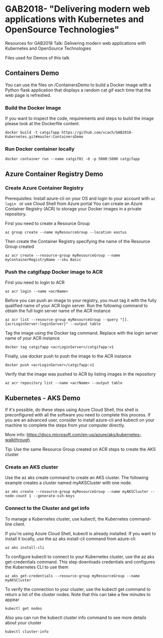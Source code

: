 # GAB2018- "Delivering modern web applications with Kubernetes and OpenSource Technologies"

Resources for GAB2018 Talk: Delivering modern web applications with Kubernetes and OpenSource Technologies

Files used for Demos of this talk

## Containers Demo

You can use the files on /ContainersDemo to build a Docker image with a Python flask application that displays a random cat gif each time that the web page is refreshed.

### Build the Docker Image

If you want to inspect the code, requirements and steps to build the image please look at the Dockerfile content.

``` docker build -t catgifapp https://github.com/vcach/GAB2018-Kubernetes.git#master:ContainersDemo ```

### Run Docker container locally

``` docker container run --name catgif01 -d -p 5000:5000 catgifapp ```

## Azure Container Registry Demo

### Create Azure Container Registry

Prerequisites: Install azure-cli on your OS and login to your account with ```az login ``` or use Cloud Shell from Azure portal
You can create an Azure Container Registry (ACR) to storage your Docker images in a private repository.

First you need to create a Resource Group

```az group create --name myResourceGroup --location eastus ```

Then create the Container Registry specifying the name of the Resource Group created

``` az acr create --resource-group myResourceGroup --name myContainerRegistryName --sku Basic ```

### Push the catgifapp Docker image to ACR

First you need to login to ACR 

``` az acr login --name <acrName> ```

Before you can push an image to your registry, you must tag it with the fully qualified name of your ACR login server. Run the following command to obtain the full login server name of the ACR instance

``` az acr list --resource-group myResourceGroup --query "[].{acrLoginServer:loginServer}" --output table ```

Tag the image using the Docker tag command. Replace <acrLoginServer> with the login server name of your ACR instance

``` docker tag catgifapp <acrLoginServer>/catgifapp:v1 ```

Finally, use docker push to push the image to the ACR instance

``` docker push <acrLoginServer>/catgifapp:v1 ```

Verify that the image was pushed to ACR by listing images in the repository

```az acr repository list --name <acrName> --output table ```

## Kubernetes - AKS Demo

If it's possible, do these steps using Azure Cloud Shell, this shell is preconfigured with all the software you need to complete this process. If you are an advanced user, consider to install azure-cli and kubectl on your machine to complete the steps from your computer directly.

More info: https://docs.microsoft.com/en-us/azure/aks/kubernetes-walkthrough

Tip: Use the same Resource Group created on ACR steps to create the AKS cluster

### Create an AKS cluster

Use the az aks create command to create an AKS cluster. The following example creates a cluster named myAKSCluster with one node.

``` az aks create --resource-group myResourceGroup --name myAKSCluster --node-count 1 --generate-ssh-keys ```

### Connect to the Cluster and get info

To manage a Kubernetes cluster, use kubectl, the Kubernetes command-line client.

If you're using Azure Cloud Shell, kubectl is already installed. If you want to install it locally, use the az aks install-cli command from azure-cli

```az aks install-cli ```

To configure kubectl to connect to your Kubernetes cluster, use the az aks get-credentials command. This step downloads credentials and configures the Kubernetes CLI to use them

``` az aks get-credentials --resource-group myResourceGroup --name myAKSCluster ```

To verify the connection to your cluster, use the kubectl get command to return a list of the cluster nodes. Note that this can take a few minutes to appear

```kubectl get nodes ```

Also you can run the kubectl cluster info command to see more details about your cluster

``` kubectl cluster-info ```





